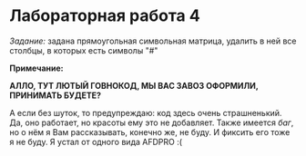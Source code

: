 # Лабораторная работа 4

*Задание:* задана прямоугольная символьная матрица, удалить в ней все столбцы, в которых есть символы "#"

**Примечание:**

**АЛЛО, ТУТ ЛЮТЫЙ ГОВНОКОД, МЫ ВАС ЗАВОЗ ОФОРМИЛИ, ПРИНИМАТЬ БУДЕТЕ?**

А если без шуток, то предупреждаю: код здесь очень страшненький. Да, оно работает, но красоты ему это не добавляет. Также имеется *баг*, но о нём я Вам рассказывать, конечно же, не буду. И фиксить его тоже я не буду. Я устал от одного вида AFDPRO :(